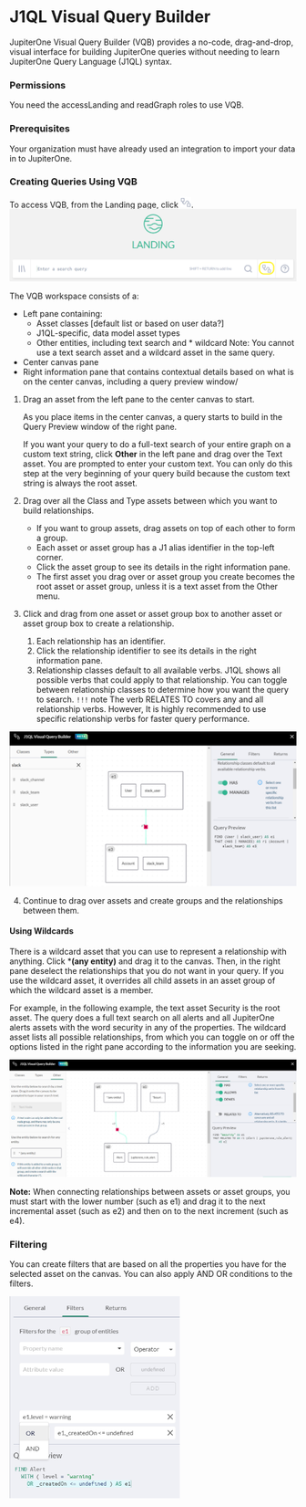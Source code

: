 # J1QL Visual Query Builder



JupiterOne Visual Query Builder (VQB) provides a no-code, drag-and-drop, visual interface for building 
JupiterOne queries without needing to learn JupiterOne Query Language (J1QL) syntax.

### Permissions

You need the accessLanding and readGraph roles to use VQB.

### Prerequisites

Your organization must have already used an integration to import your data in to JupiterOne.

### Creating Queries Using VQB

To access VQB, from the Landing page, click <img src="../assets/icons/vqb-button.png" style="zoom:50%;" />.<img src="../assets/vqb-access.png" style="zoom: 67%;" />

The VQB workspace consists of a:

- Left pane containing:
  - Asset classes [default list or based on user data?]
  - J1QL-specific, data model asset types
  - Other entities, including text search and * wildcard
    Note: You cannot use a text search asset and a wildcard asset in the same query.
- Center canvas pane
- Right information pane that contains contextual details based on what is on the center canvas,
  including a query preview window/



1. Drag an asset from the left pane to the center canvas to start.

   As you place items in the center canvas, a query starts to build in the Query Preview window of the 
   right pane. 

   If you want your query to do a full-text search of your entire graph on a custom text string, 
   click **Other** in the left pane and drag over the Text asset. You are prompted to enter your custom text. 
   You can only do this step at the very beginning of your query build because the custom text string 
   is always the root asset.

2. Drag over all the Class and Type assets between which you want to build relationships.

   - If you want to group assets, drag assets on top of each other to form a group. 
   - Each asset or asset group has a J1 alias identifier in the top-left corner. 
   - Click the asset group to see its details in the right information pane. 
   - The first asset you drag over or asset group you create becomes the root asset or asset group, 
     unless it is a text asset from the Other menu.

3. Click and drag from one asset or asset group box to another asset or asset group box 
   to create a relationship. 

   1. Each relationship has an identifier. 
   2. Click the relationship identifier to see its details in the right information pane.
   3. Relationship classes default to all available verbs. J1QL shows all possible verbs that could 
       apply to that relationship. You can toggle between relationship classes to determine how you 
       want the query to search.
       `!!!` note The verb RELATES TO covers any and all relationship verbs. However, It is highly recommended to use specific relationship verbs for faster query performance.
   

<img src="../assets/vqb-relationship.png" style="zoom: 67%;" />

4. Continue to drag over assets and create groups and the relationships between them.

#### Using Wildcards

There is a wildcard asset that you can use to represent a relationship with anything. Click ***(any entity)** and drag it to the canvas. Then, in the right pane deselect the relationships that you do not want in your query. If you use the wildcard asset, it overrides all child assets in an asset group of which the wildcard asset is a member.

For example, in the following example, the text asset Security is the root asset. The query does a full text search on all alerts and all JupiterOne alerts assets with the word security in any of the properties. The wildcard asset lists all possible relationships, from which you can toggle on or off the options listed in the right pane according to the information you are seeking.

<img src="../assets/vqb-wildcard.png"/>

**Note:** When connecting relationships between assets or asset groups, you must start with the lower number (such as e1) and drag it to the next incremental asset (such as e2) and then on to the next increment (such as e4).

### Filtering

You can create filters that are based on all the properties you have for the selected asset on the canvas. You can also apply AND OR conditions to the filters.

<img src="../assets/vbq-filters.png" style="zoom:67%;" />



 